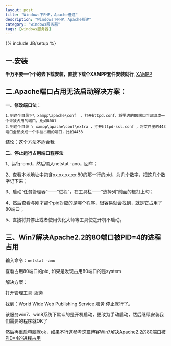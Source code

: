```yaml
---
layout: post
title: "Windows下PHP，Apache搭建"
description: "Windows下PHP，Apache搭建"
category: "windows服务器"
tags: [windows服务器]
---
```

{% include JB/setup %}

<h2>一.安装</h2>

<p><strong>千万不要一个个的去下载安装，直接下载个XAMPP套件安装就行</strong>, <a href="https://www.apachefriends.org/download_success.html">XAMPP</a></p>

<h2>二.Apache端口占用无法启动解决方案：</h2>

<p><strong>一、修改端口法：</strong></p>

<pre><code>1.到这个目录下\ xampp\apache\conf  ，打开httpd.conf，将里边的80端口全部改成一个未被占用的端口，比如8001
2.到这个目录 \ xampp\apache\conf\extra ，打开httpd-ssl.conf ，将文件里的443端口全部换成一个未被占用的端口，比如4433
</code></pre>

<p>结论：这个方法不适合我</p>

<!--more-->

<p><strong>二、停止运行占用端口程序法</strong></p>

<p>1、运行-cmd，然后输入netstat -ano，回车；</p>

<p>2、查看本地地址中包含xx.xx.xx.xx:80的那一行的pid，为几个数字，把这几个数字记下来；</p>

<p>3、启动“任务管理器”——“进程”，在工具栏——“选择列”前面的框打上勾；</p>

<p>4、然后查看与刚才那个pid对应的是哪个程序，很容易就会找到，就是它占用了80端口；</p>

<p>5、直接将其停止或者使用优化大师等工具使之开机不启动。</p>

<h2>三、Win7解决Apache2.2的80端口被PID=4的进程占用</h2>

<p>输入命令：<code>netstat -ano</code></p>

<p>查看占用80端口的pid, 如果是发现占用80端口的是system</p>

<p>解决方案：</p>

<p>打开管理工具-服务</p>

<p>找到：World Wide Web Publishing Service 服务 停止就行了。</p>

<p>该服务win7、win8系统下默认的是开机启动，更改为手动启动，然后继续安装我们需要的程序就OK了</p>

<p>然后再重启电脑就ok，如果不行这参考这篇博客<a href="http://www.singlex.net/2467.html">Win7解决Apache2.2的80端口被PID=4的进程占用</a></p>
